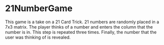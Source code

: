 # 21NumberGame

This game is a take on a 21 Card Trick. 21 numbers are randomly placed
in a 7x3 matrix. The player thinks of a number and enters the column that 
the number is in. This step is repeated three times. Finally, the number
that the user was thinking of is revealed.
